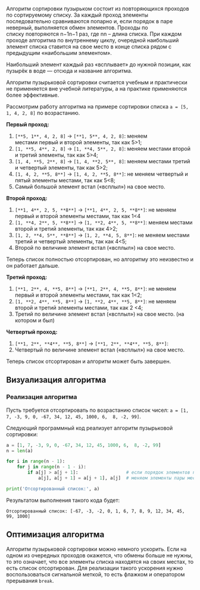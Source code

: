 

Алгоритм сортировки пузырьком состоит из повторяющихся проходов по сортируемому списку. За каждый проход элементы последовательно сравниваются попарно и, если порядок в паре неверный, выполняется обмен элементов. Проходы по списку повторяются n−1n−1 раз, где nn – длина списка. При каждом проходе алгоритма по внутреннему циклу, очередной наибольший элемент списка ставится на свое место в конце списка рядом с предыдущим «наибольшим элементом».

Наибольший элемент каждый раз «всплывает» до нужной позиции, как пузырёк в воде — отсюда и название алгоритма.

Алгоритм пузырьковой сортировки считается учебным и практически не применяется вне учебной литературы, а на практике применяются более эффективные.

Рассмотрим работу алгоритма на примере сортировки списка `a = [5, 1, 4, 2, 8]` по возрастанию.

**Первый проход:**

1. `[**5, 1**, 4, 2, 8]` → `[**1, 5**, 4, 2, 8]`: меняем местами первый и второй элементы, так как 5>1;
2. `[1, **5, 4**, 2, 8]` → `[1, **4, 5**, 2, 8]`: меняем местами второй и третий элементы, так как 5>4;
3. `[1, 4, **5, 2**, 8]` → `[1, 4, **2, 5**, 8]`: меняем местами третий и четвертый элементы, так как 5>2;
4. `[1, 4, 2, **5, 8**]` → `[1, 4, 2, **5, 8**]`: не меняем четвертый и пятый элементы местами, так как 5<8;
5. Самый большой элемент встал («всплыл») на свое место.

**Второй проход:**

1. `[**1, 4**, 2, 5, **8**]` → `[**1, 4**, 2, 5, **8**]`: не меняем первый и второй элементы местами, так как 1<4
2. `[1, **4, 2**, 5, **8**]` → `[1, **2, 4**, 5, **8**]`: меняем местами второй и третий элементы, так как 4>2;
3. `[1, 2, **4, 5**, **8**]` → `[1, 2, **4, 5, 8**]`: не меняем местами третий и четвертый элементы, так как 4<5;
4. Второй по величине элемент встал («всплыл») на свое место.

Теперь список полностью отсортирован, но алгоритму это неизвестно и он работает дальше.

**Третий проход:**

1. `[**1, 2**, 4, **5, 8**]` → `[**1, 2**, 4, **5, 8**]`: не меняем первый и второй элементы местами, так как 1<2;
2. `[1, **2, 4**, **5, 8**]` → `[1, **2, 4**, **5, 8**]`: не меняем второй и третий элементы местами, так как 2 <4;
3. Третий по величине элемент встал («всплыл») на свое место. (на котором и был)

**Четвертый проход:**

1. `[**1, 2**, **4**, **5, 8**]` → `[**1, 2**, **4**, **5, 8**]`:
2. Четвертый по величине элемент встал («всплыл») на свое место.

Теперь список отсортирован и алгоритм может быть завершен.

## Визуализация алгоритма

### Реализация алгоритма

Пусть требуется отсортировать по возрастанию список чисел: `a = [1, 7, -3, 9, 0, -67, 34, 12, 45, 1000, 6,  8, -2, 99]`.

Следующий программный код реализует алгоритм пузырьковой сортировки:

```python
a = [1, 7, -3, 9, 0, -67, 34, 12, 45, 1000, 6,  8, -2, 99]
n = len(a)

for i in range(n - 1):
    for j in range(n - 1 - i):
        if a[j] > a[j + 1]:                  # если порядок элементов пары неправильный
            a[j], a[j + 1] = a[j + 1], a[j]  # меняем элементы пары местами 

print('Отсортированный список:', a)
```

Результатом выполнения такого кода будет:

```no-highlight
Отсортированный список: [-67, -3, -2, 0, 1, 6, 7, 8, 9, 12, 34, 45, 99, 1000]
```

## Оптимизация алгоритма

Алгоритм пузырьковой сортировки можно немного ускорить. Если на одном из очередных проходов окажется, что обмены больше не нужны, то это означает, что все элементы списка находятся на своих местах, то есть список отсортирован. Для реализации такого ускорения нужно воспользоваться сигнальной меткой, то есть флажком и оператором прерывания `break`.
